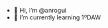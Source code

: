 - 👋 Hi, I’m @anrogui
- 🌱 I’m currently learning 1ºDAW
<!---![DogHeheheGIF](https://github.com/user-attachments/assets/5ee5d416-53bc-46dc-81c6-9603a3aa8cc2)

anrogui/anrogui is a ✨ special ✨ repository because its `README.md` (this file) appears on your GitHub profile.
You can click the Preview link to take a look at your changes.
--->
